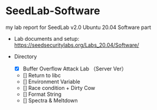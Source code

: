 # SeedLab-Software
my lab report for SeedLab v2.0 Ubuntu 20.04 Software part

- Lab documents and setup: https://seedsecuritylabs.org/Labs_20.04/Software/

- Directory
  - [x] Buffer Overflow Attack Lab （Server Ver）
  - [] Return to libc
  - [] Environment Variable
  - [] Race condition + Dirty Cow
  - [] Format String
  - [] Spectra & Meltdown
